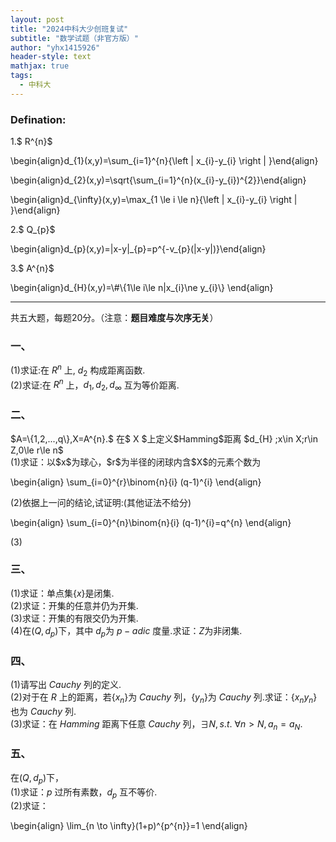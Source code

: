 ```yaml
---
layout: post
title: "2024中科大少创班复试"
subtitle: "数学试题（非官方版）"
author: "yhx1415926"
header-style: text
mathjax: true
tags:
  - 中科大
---
```


### Defination:
1.$ R^{n}$
  <p>\begin{align}d_{1}(x,y)=\sum_{i=1}^{n}{\left | x_{i}-y_{i} \right | }\end{align}</p>
  <p>\begin{align}d_{2}(x,y)=\sqrt{\sum_{i=1}^{n}(x_{i}-y_{i})^{2}}\end{align}</p>
  <p>\begin{align}d_{\infty}(x,y)=\max_{1 \le i \le n}{\left | x_{i}-y_{i} \right | }\end{align}</p>
2.$ Q_{p}$
  <p>\begin{align}d_{p}(x,y)=|x-y|_{p}=p^{-v_{p}(|x-y|)}\end{align}</p>
3.$ A^{n}$
  <p>\begin{align}d_{H}(x,y)=\#\{1\le i\le n|x_{i}\ne y_{i}\} \end{align}</p>

----
共五大题，每题20分。（注意：**题目难度与次序无关**）

### 一、<br>
(1)求证:在 $R^{n}$ 上, $d_{2}$ 构成距离函数.  
(2)求证:在 $R^{n}$ 上，$d_{1},d_{2},d_{\infty}$ 互为等价距离.  

### 二、<br>
<p>$A=\{1,2,...,q\},X=A^{n}.$ 在$ X $上定义$Hamming$距离 $d_{H} ;x\in X;r\in Z,0\le r\le n$<br>
(1)求证：以$x$为球心，$r$为半径的闭球内含$X$的元素个数为<br>
<p>\begin{align}
  \sum_{i=0}^{r}\binom{n}{i} (q-1)^{i}
  \end{align}</p>
(2)依据上一问的结论,试证明:(其他证法不给分)
<p>\begin{align}
  \sum_{i=0}^{n}\binom{n}{i} (q-1)^{i}=q^{n}
  \end{align}</p>
(3)

### 三、<br>
(1)求证：单点集$\{x\}$是闭集.<br>
(2)求证：开集的任意并仍为开集.<br>
(3)求证：开集的有限交仍为开集.<br>
(4)在$(Q,d_{p})$下，其中 $d_{p}$为 $p-adic$ 度量.求证：$Z$为非闭集.<br>

### 四、<br>
(1)请写出 $Cauchy$ 列的定义.<br>
(2)对于在 $R$ 上的距离，若$\{x_{n}\}$为 $Cauchy$ 列，$\{y_{n}\}$为 $Cauchy$ 列.求证：$\{x_{n}y_{n}\}$也为 $Cauchy$ 列.<br>
(3)求证：在 $Hamming$ 距离下任意 $Cauchy$ 列，$\exists N,s.t.\ \forall n>N,a_{n}=a_{N}$.<br>

### 五、<br>
在$(Q,d_{p})$下，<br>
(1)求证：$p$ 过所有素数，$d_{p}$ 互不等价.<br>
(2)求证：
<p>\begin{align}
  \lim_{n \to \infty}(1+p)^{p^{n}}=1
  \end{align}</p>

